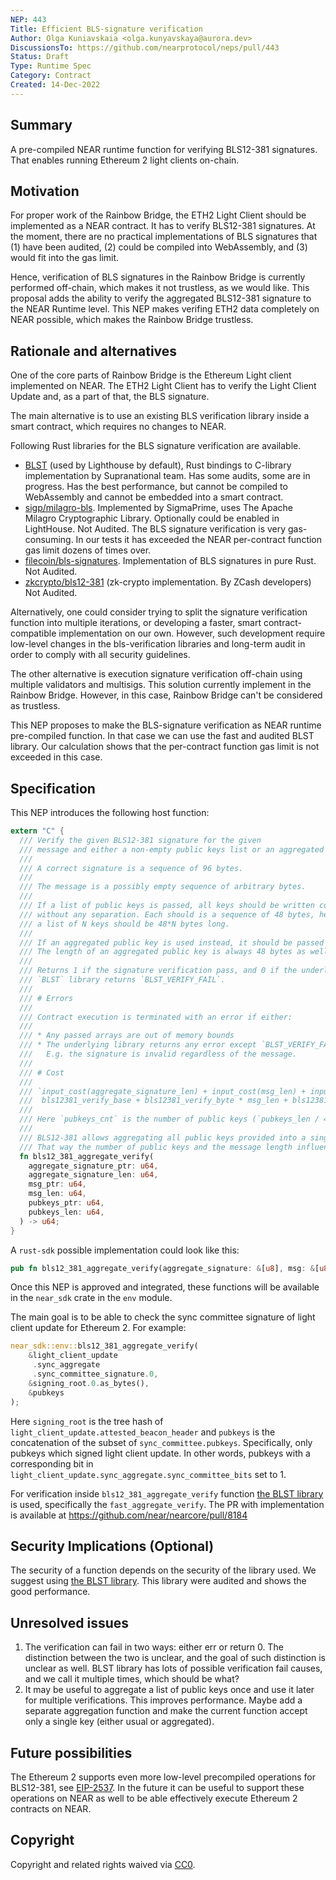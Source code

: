 ```yaml
---
NEP: 443
Title: Efficient BLS-signature verification
Author: Olga Kuniavskaia <olga.kunyavskaya@aurora.dev>
DiscussionsTo: https://github.com/nearprotocol/neps/pull/443
Status: Draft
Type: Runtime Spec
Category: Contract
Created: 14-Dec-2022
---
```


## Summary

A pre-compiled NEAR runtime function for verifying BLS12-381 signatures.
That enables running Ethereum 2 light clients on-chain.

## Motivation

For proper work of the Rainbow Bridge, the ETH2 Light Client should be implemented 
as a NEAR contract. It has to verify 
BLS12-381 signatures. At the moment, there are no practical implementations 
of BLS signatures that (1) have been audited, (2) could be compiled into WebAssembly, 
and (3) would fit into the gas limit.

Hence, verification of BLS signatures 
in the Rainbow Bridge is currently performed off-chain, which makes it not trustless, 
as we would like. This proposal adds the ability 
to verify the aggregated BLS12-381 signature to the NEAR Runtime level. 
This NEP makes verifing ETH2 data completely on NEAR possible, which makes the Rainbow Bridge
trustless.

## Rationale and alternatives

One of the core parts of Rainbow Bridge is the Ethereum Light client implemented on NEAR. 
The ETH2 Light Client has to verify the Light Client Update and, as a part of that,
the BLS signature.

The main alternative is to use an existing BLS verification library inside a smart contract,
which requires no changes to NEAR.

Following Rust libraries for the BLS signature verification are available.

* [BLST](https://github.com/supranational/blst) (used by Lighthouse by default), Rust bindings to C-library implementation by Supranational team. Has some audits, some are in progress.
  Has the best performance, but cannot be compiled to WebAssembly and cannot be embedded into a smart contract.
* [sigp/milagro-bls](https://github.com/sigp/milagro_bls). Implemented by SigmaPrime, uses The Apache Milagro Cryptographic Library. Optionally could be enabled in LightHouse. Not Audited.
  The BLS signature verification is very gas-consuming. In our tests it has exceeded the NEAR per-contract function gas limit
  dozens of times over.
* [filecoin/bls-signatures](https://github.com/filecoin-project/bls-signatures). Implementation of BLS signatures in pure Rust. Not Audited. 
* [zkcrypto/bls12-381](https://github.com/zkcrypto/bls12_381) (zk-crypto implementation. By ZCash developers) Not Audited.

Alternatively, one could consider trying to split the signature verification function into multiple iterations, 
or developing a faster, smart contract-compatible implementation on our own.
However, such development require low-level changes in the bls-verification libraries and long-term audit in order 
to comply with all security guidelines.

The other alternative is execution signature verification off-chain using multiple validators and multisigs. 
This solution currently implement in the Rainbow Bridge. 
However, in this case, Rainbow Bridge can't be considered as trustless.

This NEP proposes to make the BLS-signature verification as NEAR runtime pre-compiled function.
In that case we can use the fast and audited BLST library.
Our calculation shows that the per-contract function gas limit is not exceeded in this case.

## Specification

This NEP introduces the following host function:

```rust
extern "C" {
  /// Verify the given BLS12-381 signature for the given
  /// message and either a non-empty public keys list or an aggregated public key.
  ///
  /// A correct signature is a sequence of 96 bytes.
  /// 
  /// The message is a possibly empty sequence of arbitrary bytes.
  ///
  /// If a list of public keys is passed, all keys should be written consecutively
  /// without any separation. Each should is a sequence of 48 bytes, hence
  /// a list of N keys should be 48*N bytes long.
  /// 
  /// If an aggregated public key is used instead, it should be passed alone.
  /// The length of an aggregated public key is always 48 bytes as well.
  ///
  /// Returns 1 if the signature verification pass, and 0 if the underlying
  /// `BLST` library returns `BLST_VERIFY_FAIL`.
  ///
  /// # Errors
  ///
  /// Contract execution is terminated with an error if either:
  /// 
  /// * Any passed arrays are out of memory bounds
  /// * The underlying library returns any error except `BLST_VERIFY_FAIL`.
  ///   E.g. the signature is invalid regardless of the message. 
  ///
  /// # Cost
  ///
  /// `input_cost(aggregate_signature_len) + input_cost(msg_len) + input_cost(pubkeys_len) +
  ///  bls12381_verify_base + bls12381_verify_byte * msg_len + bls12381_verify_elements * pubkeys_cnt`
  ///
  /// Here `pubkeys_cnt` is the number of public keys (`pubkeys_len / 48`).
  ///
  /// BLS12-381 allows aggregating all public keys provided into a single key equivalent to the list.
  /// That way the number of public keys and the message length influence the cost independently.
  fn bls12_381_aggregate_verify(
    aggregate_signature_ptr: u64,
    aggregate_signature_len: u64,
    msg_ptr: u64,
    msg_len: u64,
    pubkeys_ptr: u64,
    pubkeys_len: u64,
  ) -> u64;
}
```

A `rust-sdk` possible implementation could look like this:

```rs
pub fn bls12_381_aggregate_verify(aggregate_signature: &[u8], msg: &[u8], pubkeys: &[u8]) -> u64;
```

Once this NEP is approved and integrated, these functions will be available in the `near_sdk` crate in the
`env` module.

The main goal is to be able to check the sync committee signature of light client update for Ethereum 2.
For example:
```rust
near_sdk::env::bls12_381_aggregate_verify(
    &light_client_update
     .sync_aggregate
     .sync_committee_signature.0,
    &signing_root.0.as_bytes(),
    &pubkeys
);
```
Here `signing_root` is the tree hash of `light_client_update.attested_beacon_header` and `pubkeys` 
is the concatenation of the subset of `sync_committee.pubkeys`.
Specifically, only pubkeys which signed light client update.
In other words, pubkeys with a corresponding bit in `light_client_update.sync_aggregate.sync_committee_bits` set to 1.

For verification inside `bls12_381_aggregate_verify` function [the BLST library](https://github.com/supranational/blst) is used, 
specifically the `fast_aggregate_verify`. The PR with implementation is available at https://github.com/near/nearcore/pull/8184

## Security Implications (Optional)

The security of a function depends on the security of the library used. 
We suggest using [the BLST library](https://github.com/supranational/blst). This library were audited and shows the good performance.

## Unresolved issues

1. The verification can fail in two ways: either err or return 0.
   The distinction between the two is unclear, and the goal of such distinction is unclear as well.
   BLST library has lots of possible verification fail causes, and we call it multiple times, which should be what?
2. It may be useful to aggregate a list of public keys once and use it later for multiple verifications.
  This improves performance.
  Maybe add a separate aggregation function and make the current function accept only a single key (either usual or aggregated).

## Future possibilities

The Ethereum 2 supports even more low-level precompiled operations for BLS12-381,
see [EIP-2537](https://eips.ethereum.org/EIPS/eip-2537).
In the future it can be useful to support these operations on NEAR as well to be able 
effectively execute Ethereum 2 contracts on NEAR.

## Copyright

[copyright]: #copyright

Copyright and related rights waived via [CC0](https://creativecommons.org/publicdomain/zero/1.0/).
